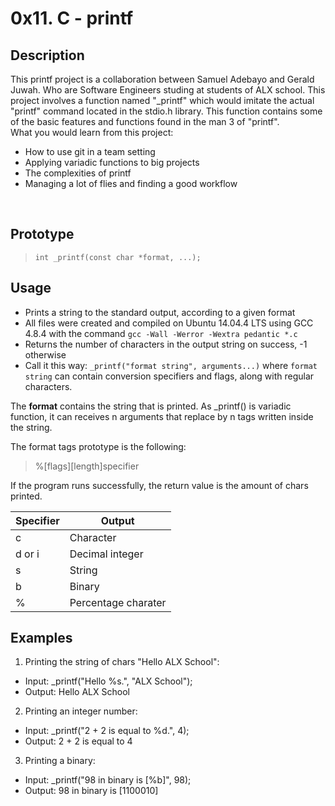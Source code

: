# 0x11. C - printf

## Description

This printf project is a collaboration between Samuel Adebayo and Gerald Juwah. Who are Software Engineers studing at students of ALX school. This project involves a function named "\_printf" which would imitate the actual "printf" command located in the stdio.h library. This function contains some of the basic features and functions found in the man 3 of "printf".
<br>
What you would learn from this project:

- How to use git in a team setting
- Applying variadic functions to big projects
- The complexities of printf
- Managing a lot of flies and finding a good workflow

<br>

## Prototype

> `int _printf(const char *format, ...);`

## Usage

- Prints a string to the standard output, according to a given format
- All files were created and compiled on Ubuntu 14.04.4 LTS using GCC 4.8.4 with the command `gcc -Wall -Werror -Wextra pedantic *.c`
- Returns the number of characters in the output string on success, -1 otherwise
- Call it this way: `_printf("format string", arguments...)` where `format string` can contain conversion specifiers and flags, along with regular characters.

The **format** contains the string that is printed. As \_printf() is variadic function, it can receives n arguments that replace by n tags written inside the string.

The format tags prototype is the following:

> %[flags][length]specifier

If the program runs successfully, the return value is the amount of chars printed.

| Specifier | Output              |
| --------- | ------------------- |
| c         | Character           |
| d or i    | Decimal integer     |
| s         | String              |
| b         | Binary              |
| %         | Percentage charater |

## Examples

1. Printing the string of chars "Hello ALX School":

- Input: \_printf("Hello %s.", "ALX School");
- Output: Hello ALX School

2. Printing an integer number:

- Input: \_printf("2 + 2 is equal to %d.", 4);
- Output: 2 + 2 is equal to 4

3. Printing a binary:

- Input: \_printf("98 in binary is [%b]", 98);
- Output: 98 in binary is [1100010]
